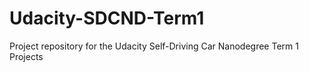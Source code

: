 # Udacity-SDCND-Term1
Project repository for the Udacity Self-Driving Car Nanodegree Term 1 Projects
